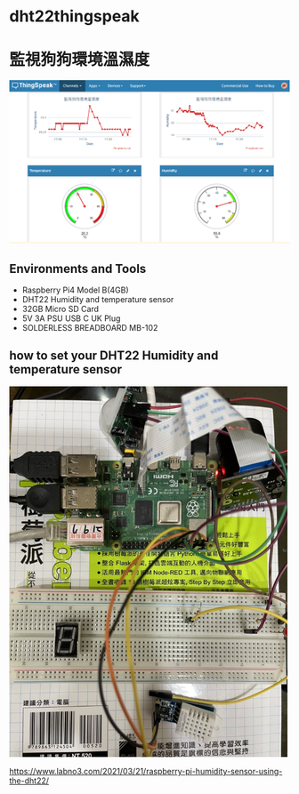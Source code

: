# dht22thingspeak
<h1>監視狗狗環境溫濕度</h1>

<img src="https://github.com/joanneyu03/dht22thingspeak/blob/main/Thingspeak%20Chart.PNG" width="800" High="500">

<h2>Environments and Tools</h2>

 - Raspberry Pi4 Model B(4GB)
 - DHT22 Humidity and temperature sensor
 - 32GB Micro SD Card
 - 5V 3A PSU USB C UK Plug
 - SOLDERLESS BREADBOARD MB-102

<h2>how to set your DHT22  Humidity and temperature sensor</h2>

<img src="https://github.com/joanneyu03/dht22thingspeak/blob/main/DHT22_sensor1.jpg" width="500" High="300">

https://www.labno3.com/2021/03/21/raspberry-pi-humidity-sensor-using-the-dht22/

